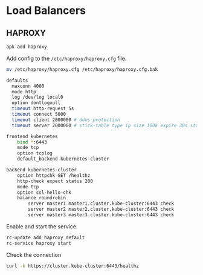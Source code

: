 # Load Balancers

## HAPROXY

```sh
apk add haproxy
```

Add config to the `/etc/haproxy/haproxy.cfg` file.

```sh
mv /etc/haproxy/haproxy.cfg /etc/haproxy/haproxy.cfg.bak
```

```sh
defaults
  maxconn 4000
  mode http
  log /dev/log local0
  option dontlognull
  timeout http-request 5s
  timeout connect 5000
  timeout client 2000000 # ddos protection
  timeout server 2000000 # stick-table type ip size 100k expire 30s store conn_cur

frontend kubernetes
    bind *:6443
    mode tcp
    option tcplog
    default_backend kubernetes-cluster

backend kubernetes-cluster
    option httpchk GET /healthz
    http-check expect status 200
    mode tcp
    option ssl-hello-chk
    balance roundrobin
        server master1 master1.cluster.kube-cluster:6443 check
        server master2 master2.cluster.kube-cluster:6443 check
        server master3 master3.cluster.kube-cluster:6443 check
```

Enable and start the service.

```sh
rc-update add haproxy default
rc-service haproxy start
```

Check the connection

```sh
curl -k https://cluster.kube-cluster:6443/healthz
```
